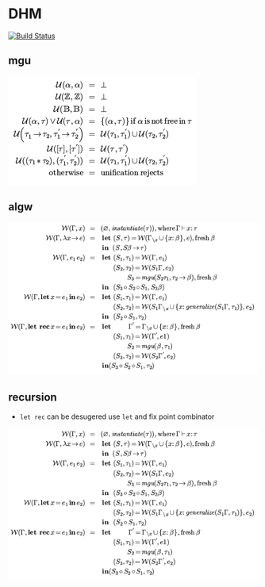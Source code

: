 # DHM

[![Build Status](https://travis-ci.org/zjhmale/DHM.svg?branch=master)](https://travis-ci.org/zjhmale/DHM)

## mgu 

![](./pics/mgu.png)

## algw

![](./pics/algw.png)

## recursion

* `let rec` can be desugered use `let` and fix point combinator

![](./pics/algw.png)
